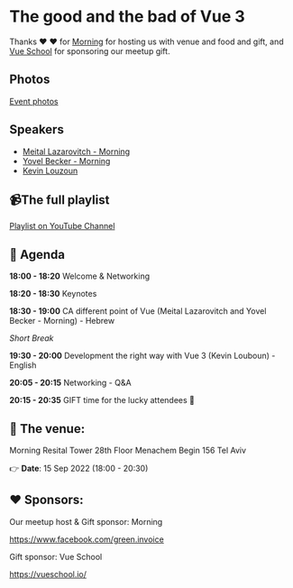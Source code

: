 
# The good and the bad of Vue 3

Thanks ❤️ ❤️ for [Morning](https://www.facebook.com/green.invoice) for hosting us with venue and food and gift, and [Vue School](https://vueschool.io) for sponsoring our meetup gift.

## Photos

[Event photos](https://www.facebook.com/officalVuejsIsrael/)

## Speakers

* [Meital Lazarovitch - Morning](https://www.linkedin.com/in/meital-lazarovich/)
* [Yovel Becker - Morning](https://www.linkedin.com/in/yovelb/)
* [Kevin Louzoun](https://www.linkedin.com/in/kevinsz/)

## 📹The full playlist

[Playlist on YouTube Channel](https://youtube.com/playlist?list=PLDOkyp-lEYFgOy4ykVdJyh2hGLyaPI7fm)

## 📆 Agenda

**18:00 - 18:20** Welcome & Networking

**18:20 - 18:30** Keynotes

**18:30 - 19:00** CA different point of Vue (Meital Lazarovitch and Yovel Becker - Morning) - Hebrew

_Short Break_

**19:30 - 20:00** Development the right way with Vue 3 (Kevin Louboun) - English

**20:05 - 20:15** Networking - Q&A

**20:15 - 20:35** GIFT time for the lucky attendees 🎁

## 🏢 The venue:

Morning
Resital Tower 28th Floor
Menachem Begin 156
Tel Aviv

👉 **Date**: 15 Sep 2022 (18:00 - 20:30)

## ❤️ Sponsors:

Our meetup host & Gift sponsor: Morning

https://www.facebook.com/green.invoice

Gift sponsor: Vue School

https://vueschool.io/
